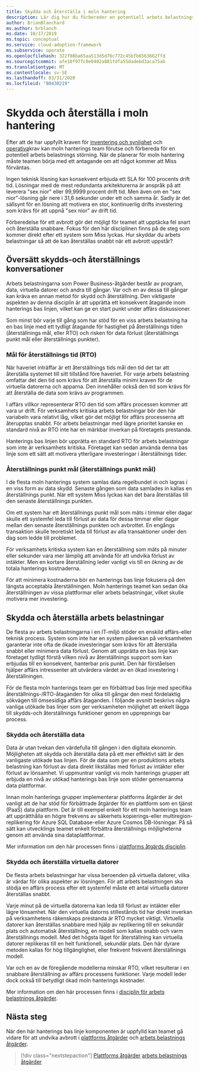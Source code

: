 ```yaml
---
title: Skydda och återställa i moln hantering
description: Lär dig hur du förbereder en potentiell arbets belastnings störning. Den här förberedelsen gör det möjligt för ditt team att upptäcka fel snart och återställa snabbare.
author: BrianBlanchard
ms.author: brblanch
ms.date: 10/17/2019
ms.topic: conceptual
ms.service: cloud-adoption-framework
ms.subservice: operate
ms.openlocfilehash: 322f08ba65aa513d5d76c772c45bfb6563662ffd
ms.sourcegitcommit: afe10f97fc0e0402a881fdfa55dadebd3aca75ab
ms.translationtype: MT
ms.contentlocale: sv-SE
ms.lasthandoff: 03/31/2020
ms.locfileid: "80430219"
---
```

# <a name="protect-and-recover-in-cloud-management"></a>Skydda och återställa i moln hantering

Efter att de har uppfyllt kraven för [inventering och synlighet](./inventory.md) och [operativa](./operational-compliance.md)krav kan moln hanterings team förutse och förbereda för en potentiell arbets belastnings störning. När de planerar för moln hantering måste teamen börja med ett antagande om att något kommer att Miss förväntas.

Ingen teknisk lösning kan konsekvent erbjuda ett SLA för 100 procents drift tid. Lösningar med de mest redundanta arkitekturerna är anspråk på att leverera "sex nior" eller 99,9999 procent drift tid. Men även om en "sex nior"-lösning går nere i 31,6 sekunder under ett och samma år. Sadly är det sällsynt för en lösning att motivera en stor, kontinuerlig drifts investering som krävs för att uppnå "sex nior" av drift tid.

Förberedelse för ett avbrott gör det möjligt för teamet att upptäcka fel snart och återställa snabbare. Fokus för den här disciplinen finns på de steg som kommer direkt efter ett system som Miss lyckas. Hur skyddar du arbets belastningar så att de kan återställas snabbt när ett avbrott uppstår?

## <a name="translate-protection-and-recovery-conversations"></a>Översätt skydds-och återställnings konversationer

Arbets belastningarna som Power Business-åtgärder består av program, data, virtuella datorer och andra till gångar. Var och en av dessa till gångar kan kräva en annan metod för skydd och återställning. Den viktigaste aspekten av denna disciplin är att upprätta ett konsekvent åtagande inom hanterings bas linjen, vilket kan ge en start punkt under affärs diskussioner.

Som minst bör varje till gång som har stöd för en viss arbets belastning ha en bas linje med ett tydligt åtagande för hastighet på återställnings tiden (återställnings mål, eller RTO) och risken för data förlust (återställnings punkt mål eller återställnings punkter).

### <a name="recovery-time-objectives-rto"></a>Mål för återställnings tid (RTO)

När haveriet inträffar är ett återställnings tids mål den tid det tar att återställa systemet till sitt tillstånd före haveriet. För varje arbets belastning omfattar det den tid som krävs för att återställa minimi kraven för de virtuella datorerna och apparna. Den innehåller också den tid som krävs för att återställa de data som krävs av programmen.

I affärs villkor representerar RTO den tid som affärs processen kommer att vara ur drift. För verksamhets kritiska arbets belastningar bör den här variabeln vara relativt låg, vilket gör det möjligt för affärs processerna att återupptas snabbt. För arbets belastningar med lägre prioritet kanske en standard nivå av RTO inte har en märkbar inverkan på företagets prestanda.

Hanterings bas linjen bör upprätta en standard RTO för arbets belastningar som inte är verksamhets kritiska. Företaget kan sedan använda denna bas linje som ett sätt att motivera ytterligare investeringar i återställnings tider.

### <a name="recovery-point-objectives-rpo"></a>Återställnings punkt mål (återställnings punkt mål)

I de flesta moln hanterings system samlas data regelbundet in och lagras i en viss form av data skydd. Senaste gången som data samlades in kallas en återställnings punkt. När ett system Miss lyckas kan det bara återställas till den senaste återställnings punkten.

Om ett system har ett återställnings punkt mål som mäts i timmar eller dagar skulle ett systemfel leda till förlust av data för dessa timmar eller dagar mellan den senaste återställnings punkten och avbrottet. En engångs transaktion skulle teoretiskt leda till förlust av alla transaktioner under den dag som ledde till problemet.

För verksamhets kritiska system kan en återställning som mäts på minuter eller sekunder vara mer lämplig att använda för att undvika förlust av intäkter. Men en kortare återställning leder vanligt vis till en ökning av de totala hanterings kostnaderna.

För att minimera kostnaderna bör en hanterings bas linje fokusera på den längsta acceptabla återställningen. Moln hanterings teamet kan sedan öka återställningen av vissa plattformar eller arbets belastningar, vilket skulle motivera mer investering.

## <a name="protect-and-recover-workloads"></a>Skydda och återställa arbets belastningar

De flesta av arbets belastningarna i en IT-miljö stöder en enskild affärs-eller teknisk process. System som inte har en system påverkan på verksamheten garanterar inte ofta de ökade investeringar som krävs för att återställa snabbt eller minimera data förlust. Genom att upprätta en bas linje kan företaget tydligt förstå vilken nivå av återställnings support som kan erbjudas till en konsekvent, hanterbar pris punkt. Den här förståelsen hjälper affärs intressenter att utvärdera värdet av en ökad investering i återställningen.

För de flesta moln hanterings team ger en förbättrad bas linje med specifika återställnings-/RTO-åtaganden för olika till gångar den mest fördelaktig sökvägen till ömsesidiga affärs åtaganden. I följande avsnitt beskrivs några vanliga utökade bas linjer som ger verksamheten möjlighet att enkelt lägga till skydds-och återställnings funktioner genom en upprepnings bar process.

### <a name="protect-and-recover-data"></a>Skydda och återställa data

Data är utan tvekan den värdefulla till gången i den digitala ekonomin. Möjligheten att skydda och återställa data på ett mer effektivt sätt är den vanligaste utökade bas linjen. För de data som ger en produktions arbets belastning kan förlust av data direkt likställas med förlust av intäkter eller förlust av lönsamhet. Vi uppmuntrar vanligt vis moln hanterings grupper att erbjuda en nivå av utökad hanterings bas linje som stöder gemensamma data plattformar.

Innan moln hanterings grupper implementerar plattforms åtgärder är det vanligt att de har stöd för förbättrade åtgärder för en plattform som en tjänst (PaaS) data plattform. Det är till exempel enkelt för ett moln hanterings team att upprätthålla en högre frekvens av säkerhets kopierings-eller multiregion-replikering för Azure SQL Database-eller Azure Cosmos DB-lösningar. På så sätt kan utvecklings teamet enkelt förbättra återställnings möjligheterna genom att använda sina dataplattformar.

Mer information om den här processen finns i [plattforms åtgärds disciplin](./platform.md).

### <a name="protect-and-recover-vms"></a>Skydda och återställa virtuella datorer

De flesta arbets belastningar har vissa beroenden på virtuella datorer, vilka är värdar för olika aspekter av lösningen. För att arbets belastningen ska stödja en affärs process efter ett systemfel måste ett antal virtuella datorer återställas snabbt.

Varje minut på de virtuella datorerna kan leda till förlust av intäkter eller lägre lönsamhet. När den virtuella datorns stillestånds tid har direkt inverkan på verksamhetens räkenskaps prestanda är RTO mycket viktigt. Virtuella datorer kan återställas snabbare med hjälp av replikering till en sekundär plats och automatisk återställning, en modell som kallas snabb och varm återställnings modell. Med det högsta läget för återställning kan virtuella datorer replikeras till en helt funktionell, sekundär plats. Den här dyrare metoden kallas för hög tillgänglighet, eller frekvent frekvent återställnings modell.

Var och en av de föregående modellerna minskar RTO, vilket resulterar i en snabbare återställning av affärs processens funktioner. Varje modell leder dock också till betydligt ökad moln hanterings kostnader.

Mer information om den här processen finns i [disciplin för arbets belastnings åtgärder](./workload.md).

## <a name="next-steps"></a>Nästa steg

När den här hanterings bas linje komponenten är uppfylld kan teamet gå vidare för att undvika avbrott i [plattforms åtgärder](./platform.md) och [arbets belastnings åtgärder](./workload.md).

> [!div class="nextstepaction"]
> [Plattforms åtgärder](./platform.md)
> [arbets belastnings åtgärder](./workload.md)
